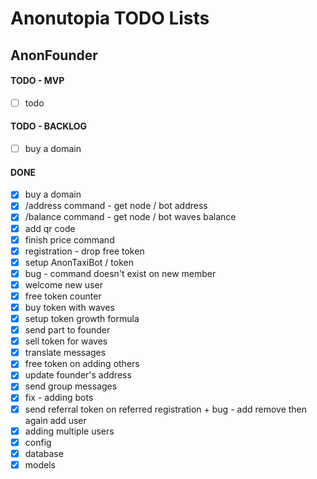 # Anonutopia TODO Lists

## AnonFounder

#### TODO - MVP

- [ ] todo

#### TODO - BACKLOG

- [ ] buy a domain

#### DONE

- [x] buy a domain
- [x] /address command - get node / bot address
- [x] /balance command - get node / bot waves balance
- [x] add qr code
- [x] finish price command
- [x] registration - drop free token
- [x] setup AnonTaxiBot / token
- [x] bug - command doesn't exist on new member
- [x] welcome new user
- [x] free token counter
- [x] buy token with waves
- [x] setup token growth formula
- [x] send part to founder
- [x] sell token for waves
- [x] translate messages
- [x] free token on adding others
- [x] update founder's address
- [x] send group messages
- [x] fix - adding bots
- [x] send referral token on referred registration + bug - add remove then again add user
- [x] adding multiple users
- [x] config
- [x] database
- [x] models